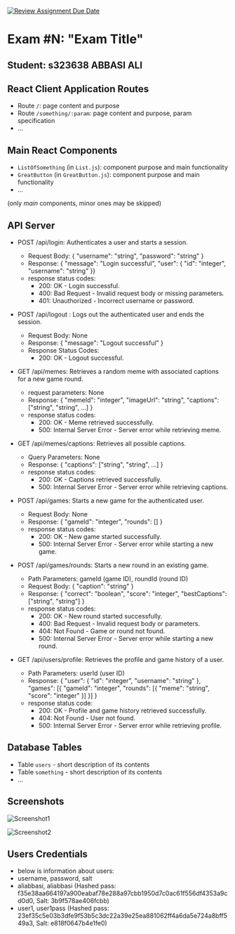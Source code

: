 [![Review Assignment Due Date](https://classroom.github.com/assets/deadline-readme-button-24ddc0f5d75046c5622901739e7c5dd533143b0c8e959d652212380cedb1ea36.svg)](https://classroom.github.com/a/AVMm0VzU)
# Exam #N: "Exam Title"
## Student: s323638 ABBASI ALI 

## React Client Application Routes

- Route `/`: page content and purpose
- Route `/something/:param`: page content and purpose, param specification
- ...


## Main React Components

- `ListOfSomething` (in `List.js`): component purpose and main functionality
- `GreatButton` (in `GreatButton.js`): component purpose and main functionality
- ...

(only _main_ components, minor ones may be skipped)


## API Server

- POST /api/login: Authenticates a user and starts a session.
  - Request Body: { "username": "string", "password": "string" }
  - Response: { "message": "Login successful", "user": { "id": "integer", "username": "string" }}
  - response status codes:
      - 200: OK - Login successful.
      - 400: Bad Request - Invalid request body or missing parameters.
      - 401: Unauthorized - Incorrect username or password.

- POST /api/logout : Logs out the authenticated user and ends the session.
  - Request Body: None
  - Response: { "message": "Logout successful" }
  - Response Status Codes:
      - 200: OK - Logout successful.

- GET /api/memes: Retrieves a random meme with associated captions for a new game round.
  - request parameters: None
  - Response: { "memeId": "integer", "imageUrl": "string", "captions": ["string", "string", ...] }
  - response status codes:
      - 200: OK - Meme retrieved successfully.
      - 500: Internal Server Error - Server error while retrieving meme.

- GET /api/memes/captions: Retrieves all possible captions.
  - Query Parameters: None
  - Response: { "captions": ["string", "string", ...] }
  - response status codes:
      - 200: OK - Captions retrieved successfully.
      - 500: Internal Server Error - Server error while retrieving captions.

- POST /api/games:  Starts a new game for the authenticated user.
  - Request Body: None
  - Response: { "gameId": "integer", "rounds": [] }
  - response status codes:
      - 200: OK - New game started successfully.
      - 500: Internal Server Error - Server error while starting a new game.

- POST /api/games/rounds:  Starts a new round in an existing game.
  - Path Parameters: gameId (game ID), roundId (round ID)
  - Request Body: { "caption": "string" }
  - Response: { "correct": "boolean", "score": "integer", "bestCaptions": ["string", "string"] }
  - response status codes:
      - 200: OK - New round started successfully.
      - 400: Bad Request - Invalid request body or parameters.
      - 404: Not Found - Game or round not found.
      - 500: Internal Server Error - Server error while starting a new round.
      
- GET /api/users/profile: Retrieves the profile and game history of a user.
  - Path Parameters: userId (user ID)
  - Response: { "user": { "id": "integer", "username": "string" }, "games": [{ "gameId": "integer", "rounds": [{ "meme": "string", "score": "integer" }] }] }
  - response status code:
      - 200: OK - Profile and game history retrieved successfully.
      - 404: Not Found - User not found.
      - 500: Internal Server Error - Server error while retrieving profile.



## Database Tables

- Table `users` - short description of its contents
- Table `something` - short description of its contents
- ...


## Screenshots

![Screenshot1](./img/screenshot.jpg)

![Screenshot2](./img/screenshot.jpg)


## Users Credentials

- below is information about users:
- username, password, salt
- aliabbasi, aliabbasi (Hashed pass: f35e38aa664197a900eabaf78e288a97cbb1950d7c0ac61f556df4353a9cd0d0, Salt: 3b9f578ae406fcbb)
- user1, user1pass (Hashed pass: 23ef35c5e03b3dfe9f53b5c3dc22a39e25ea881062ff4a6da5e724a8bff549a3, Salt: e818f0647b4e1fe0)
